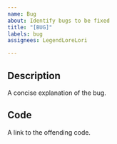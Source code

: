 ```yaml
---
name: Bug
about: Identify bugs to be fixed
title: "[BUG]"
labels: bug
assignees: LegendLoreLori

---
```


## Description

A concise explanation of the bug.

## Code

A link to the offending code.
